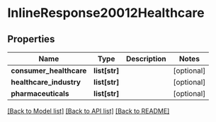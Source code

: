 # InlineResponse20012Healthcare

## Properties
Name | Type | Description | Notes
------------ | ------------- | ------------- | -------------
**consumer_healthcare** | **list[str]** |  | [optional] 
**healthcare_industry** | **list[str]** |  | [optional] 
**pharmaceuticals** | **list[str]** |  | [optional] 

[[Back to Model list]](../README.md#documentation-for-models) [[Back to API list]](../README.md#documentation-for-api-endpoints) [[Back to README]](../README.md)


